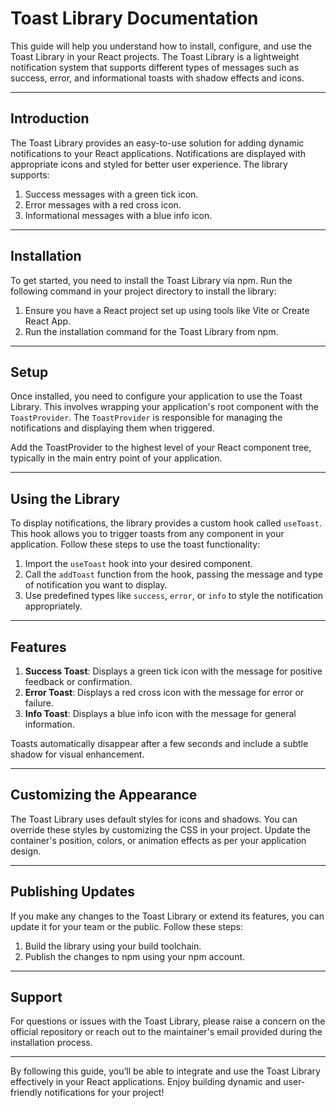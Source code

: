 # Toast Library Documentation

This guide will help you understand how to install, configure, and use the Toast Library in your React projects. The Toast Library is a lightweight notification system that supports different types of messages such as success, error, and informational toasts with shadow effects and icons.

---

## **Introduction**

The Toast Library provides an easy-to-use solution for adding dynamic notifications to your React applications. Notifications are displayed with appropriate icons and styled for better user experience. The library supports:

1. Success messages with a green tick icon.
2. Error messages with a red cross icon.
3. Informational messages with a blue info icon.

---

## **Installation**

To get started, you need to install the Toast Library via npm. Run the following command in your project directory to install the library:

1. Ensure you have a React project set up using tools like Vite or Create React App.
2. Run the installation command for the Toast Library from npm.

---

## **Setup**

Once installed, you need to configure your application to use the Toast Library. This involves wrapping your application's root component with the `ToastProvider`. The `ToastProvider` is responsible for managing the notifications and displaying them when triggered.

Add the ToastProvider to the highest level of your React component tree, typically in the main entry point of your application.

---

## **Using the Library**

To display notifications, the library provides a custom hook called `useToast`. This hook allows you to trigger toasts from any component in your application. Follow these steps to use the toast functionality:

1. Import the `useToast` hook into your desired component.
2. Call the `addToast` function from the hook, passing the message and type of notification you want to display.
3. Use predefined types like `success`, `error`, or `info` to style the notification appropriately.

---

## **Features**

1. **Success Toast**: Displays a green tick icon with the message for positive feedback or confirmation.
2. **Error Toast**: Displays a red cross icon with the message for error or failure.
3. **Info Toast**: Displays a blue info icon with the message for general information.

Toasts automatically disappear after a few seconds and include a subtle shadow for visual enhancement.

---

## **Customizing the Appearance**

The Toast Library uses default styles for icons and shadows. You can override these styles by customizing the CSS in your project. Update the container's position, colors, or animation effects as per your application design.

---

## **Publishing Updates**

If you make any changes to the Toast Library or extend its features, you can update it for your team or the public. Follow these steps:

1. Build the library using your build toolchain.
2. Publish the changes to npm using your npm account.

---

## **Support**

For questions or issues with the Toast Library, please raise a concern on the official repository or reach out to the maintainer's email provided during the installation process.

---

By following this guide, you’ll be able to integrate and use the Toast Library effectively in your React applications. Enjoy building dynamic and user-friendly notifications for your project!
